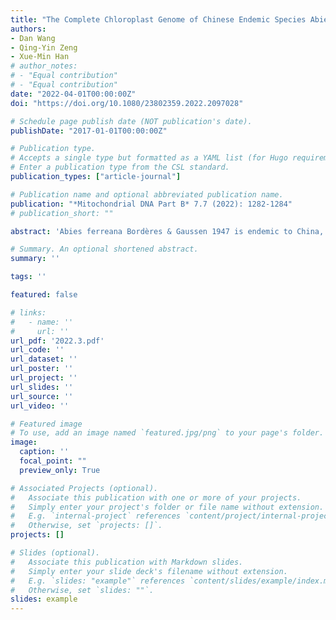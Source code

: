 ```yaml
---
title: "The Complete Chloroplast Genome of Chinese Endemic Species Abies Ferreana (pinaceae) and Its Phylogenetic Analysis"
authors:
- Dan Wang
- Qing-Yin Zeng
- Xue-Min Han
# author_notes:
# - "Equal contribution"
# - "Equal contribution"
date: "2022-04-01T00:00:00Z"
doi: "https://doi.org/10.1080/23802359.2022.2097028" 

# Schedule page publish date (NOT publication's date).
publishDate: "2017-01-01T00:00:00Z"

# Publication type.
# Accepts a single type but formatted as a YAML list (for Hugo requirements).
# Enter a publication type from the CSL standard.
publication_types: ["article-journal"]

# Publication name and optional abbreviated publication name.
publication: "*Mitochondrial DNA Part B* 7.7 (2022): 1282-1284"
# publication_short: ""

abstract: 'Abies ferreana Bordères & Gaussen 1947 is endemic to China, where it is distributed at 3300–4000 meters in the mountains of Southwest Sichuan and Northwest Yunnan. In this study, the complete chloroplast genome of A. ferreana was reconstructed by de novo assembly using whole-genome sequencing data. The complete chloroplast genome of A. ferreana was 120,049 bp in length with a GC content of 37.9%. A total of 113 genes were identified, including 4 rRNA genes, 35 tRNA genes, and 74 protein-coding genes. Among these, 14 genes contain introns. In the phylogenetic tree with 12 other species of Abies, A. ferreana and Abies fanjingshanensis W. L. Huang et al. 1984 were grouped into the same branch, with a bootstrap value of 100%. The complete chloroplast genome of A. ferreana provides potential genetic resources for further Abies evolutionary and genomic studies.'

# Summary. An optional shortened abstract.
summary: ''

tags: ''

featured: false

# links:
#   - name: ''
#     url: ''
url_pdf: '2022.3.pdf'
url_code: ''
url_dataset: ''
url_poster: ''
url_project: ''
url_slides: ''
url_source: ''
url_video: ''

# Featured image
# To use, add an image named `featured.jpg/png` to your page's folder. 
image:
  caption: ''
  focal_point: ""
  preview_only: True

# Associated Projects (optional).
#   Associate this publication with one or more of your projects.
#   Simply enter your project's folder or file name without extension.
#   E.g. `internal-project` references `content/project/internal-project/index.md`.
#   Otherwise, set `projects: []`.
projects: []

# Slides (optional).
#   Associate this publication with Markdown slides.
#   Simply enter your slide deck's filename without extension.
#   E.g. `slides: "example"` references `content/slides/example/index.md`.
#   Otherwise, set `slides: ""`.
slides: example
---
```



